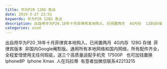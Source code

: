 ```yaml
---
title: 华为P20 128G 急出
date: 2019-3-27 23:51
keywords: 华为P20 128G 急出
description: 出自用华为P20,18年十月菲律宾本地购入，已闲置两月  4G内存  128G存储  菲律宾版本  非国内Google阉割版。通用所有本地网络和国内网络，所有配件齐全，全程爱惜使用无任何瑕疵，送三个高质量适配手机壳  17500P  也可加
categories: used
---
```

<td class="t_f" id="postmessage_3324664">

出自用华为P20 ,18年十月菲律宾本地购入，已闲置两月  4G内存  128G 存储  菲律宾版本  非国内Google阉割版。通用所有本地网络和国内网络，所有配件齐全，全程爱惜使用无任何瑕疵，送三个高质量适配手机壳  17500P   也可加钱置换Iphone8P  Iphone Xmax  人在玛拉蒂  有意者加微信联系42213215  <br/>
<img alt="" border="0" class="zoom" data-cf-modified-1757234b5ff3c6aee8da0d30-="" file="http://www.flw.ph/data/appbyme/upload/image/201903/27/mtG7qH7zKBov.jpg" id="aimg_w3L22" lazyloadthumb="1" onclick="" onmouseover="" src="http://www.flw.ph/data/appbyme/upload/image/201903/27/mtG7qH7zKBov.jpg"/><br/>
<img alt="" border="0" class="zoom" data-cf-modified-1757234b5ff3c6aee8da0d30-="" file="http://www.flw.ph/data/appbyme/upload/image/201903/27/DnwErzQl00kj.jpg" id="aimg_c7UYD" lazyloadthumb="1" onclick="" onmouseover="" src="http://www.flw.ph/data/appbyme/upload/image/201903/27/DnwErzQl00kj.jpg"/><br/>
<img alt="" border="0" class="zoom" data-cf-modified-1757234b5ff3c6aee8da0d30-="" file="http://www.flw.ph/data/appbyme/upload/image/201903/27/Q4mN0xwv1qgn.jpg" id="aimg_qHihT" lazyloadthumb="1" onclick="" onmouseover="" src="http://www.flw.ph/data/appbyme/upload/image/201903/27/Q4mN0xwv1qgn.jpg"/><br/>
<img alt="" border="0" class="zoom" data-cf-modified-1757234b5ff3c6aee8da0d30-="" file="http://www.flw.ph/data/appbyme/upload/image/201903/27/rFnIlknzh5fZ.jpg" id="aimg_Tmfxp" lazyloadthumb="1" onclick="" onmouseover="" src="http://www.flw.ph/data/appbyme/upload/image/201903/27/rFnIlknzh5fZ.jpg"/><br/>
</td>
